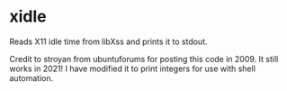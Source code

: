 xidle
=====

Reads X11 idle time from libXss and prints it to stdout.

Credit to stroyan from ubuntuforums for posting this code in 2009.
It still works in 2021! I have modified it to print integers for use with shell automation.

